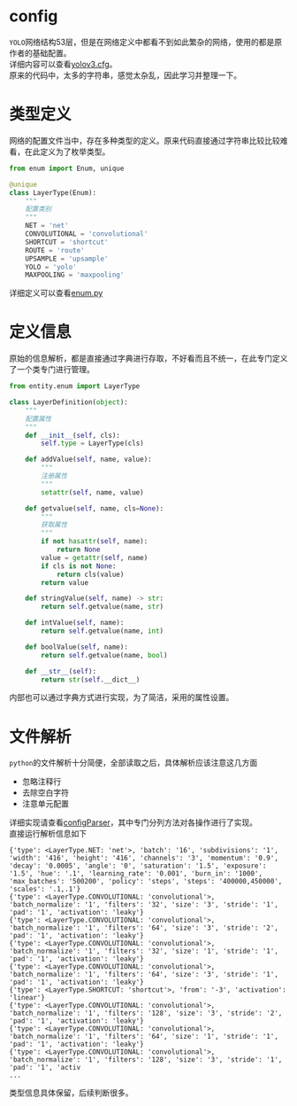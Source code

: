 # config
`YOLO`网络结构53层，但是在网络定义中都看不到如此繁杂的网络，使用的都是原作者的基础配置。<br>
详细内容可以查看[yolov3.cfg](../config/yolov3.cfg)。<br>
原来的代码中，太多的字符串，感觉太杂乱，因此学习并整理一下。

# 类型定义
网络的配置文件当中，存在多种类型的定义。原来代码直接通过字符串比较比较难看，在此定义为了枚举类型。<br>
```python
from enum import Enum, unique

@unique
class LayerType(Enum):
    """
    配置类别
    """
    NET = 'net'
    CONVOLUTIONAL = 'convolutional'
    SHORTCUT = 'shortcut'
    ROUTE = 'route'
    UPSAMPLE = 'upsample'
    YOLO = 'yolo'
    MAXPOOLING = 'maxpooling'
```
详细定义可以查看[enum.py](../entity/enum.py)

# 定义信息
原始的信息解析，都是直接通过字典进行存取，不好看而且不统一，在此专门定义了一个类专门进行管理。
```python
from entity.enum import LayerType

class LayerDefinition(object):
    """
    配置属性
    """
    def __init__(self, cls):
        self.type = LayerType(cls)

    def addValue(self, name, value):
        """
        注册属性
        """
        setattr(self, name, value)

    def getvalue(self, name, cls=None):
        """
        获取属性
        """
        if not hasattr(self, name):
            return None
        value = getattr(self, name)
        if cls is not None:
            return cls(value)
        return value

    def stringValue(self, name) -> str:
        return self.getvalue(name, str)

    def intValue(self, name):
        return self.getvalue(name, int)

    def boolValue(self, name):
        return self.getvalue(name, bool)

    def __str__(self):
        return str(self.__dict__)
```
内部也可以通过字典方式进行实现，为了简洁，采用的属性设置。

# 文件解析
`python`的文件解析十分简便，全部读取之后，具体解析应该注意这几方面
- 忽略注释行
- 去除空白字符
- 注意单元配置

详细实现请查看[configParser](../entity/parser.py)，其中专门分列方法对各操作进行了实现。<br>
直接运行解析信息如下
```text
{'type': <LayerType.NET: 'net'>, 'batch': '16', 'subdivisions': '1', 'width': '416', 'height': '416', 'channels': '3', 'momentum': '0.9', 'decay': '0.0005', 'angle': '0', 'saturation': '1.5', 'exposure': '1.5', 'hue': '.1', 'learning_rate': '0.001', 'burn_in': '1000', 'max_batches': '500200', 'policy': 'steps', 'steps': '400000,450000', 'scales': '.1,.1'}
{'type': <LayerType.CONVOLUTIONAL: 'convolutional'>, 'batch_normalize': '1', 'filters': '32', 'size': '3', 'stride': '1', 'pad': '1', 'activation': 'leaky'}
{'type': <LayerType.CONVOLUTIONAL: 'convolutional'>, 'batch_normalize': '1', 'filters': '64', 'size': '3', 'stride': '2', 'pad': '1', 'activation': 'leaky'}
{'type': <LayerType.CONVOLUTIONAL: 'convolutional'>, 'batch_normalize': '1', 'filters': '32', 'size': '1', 'stride': '1', 'pad': '1', 'activation': 'leaky'}
{'type': <LayerType.CONVOLUTIONAL: 'convolutional'>, 'batch_normalize': '1', 'filters': '64', 'size': '3', 'stride': '1', 'pad': '1', 'activation': 'leaky'}
{'type': <LayerType.SHORTCUT: 'shortcut'>, 'from': '-3', 'activation': 'linear'}
{'type': <LayerType.CONVOLUTIONAL: 'convolutional'>, 'batch_normalize': '1', 'filters': '128', 'size': '3', 'stride': '2', 'pad': '1', 'activation': 'leaky'}
{'type': <LayerType.CONVOLUTIONAL: 'convolutional'>, 'batch_normalize': '1', 'filters': '64', 'size': '1', 'stride': '1', 'pad': '1', 'activation': 'leaky'}
{'type': <LayerType.CONVOLUTIONAL: 'convolutional'>, 'batch_normalize': '1', 'filters': '128', 'size': '3', 'stride': '1', 'pad': '1', 'activ
...
```
类型信息具体保留，后续判断很多。
